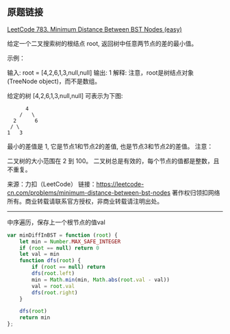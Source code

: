 ## 原题链接

[LeetCode 783. Minimum Distance Between BST Nodes (easy)](https://leetcode-cn.com/problems/minimum-distance-between-bst-nodes/)

给定一个二叉搜索树的根结点 root, 返回树中任意两节点的差的最小值。

示例：

输入: root = [4,2,6,1,3,null,null]
输出: 1
解释:
注意，root是树结点对象(TreeNode object)，而不是数组。

给定的树 [4,2,6,1,3,null,null] 可表示为下图:

          4
        /   \
      2      6
     / \    
    1   3  

最小的差值是 1, 它是节点1和节点2的差值, 也是节点3和节点2的差值。
注意：

二叉树的大小范围在 2 到 100。
二叉树总是有效的，每个节点的值都是整数，且不重复。

来源：力扣（LeetCode）
链接：https://leetcode-cn.com/problems/minimum-distance-between-bst-nodes
著作权归领扣网络所有。商业转载请联系官方授权，非商业转载请注明出处。

---

中序遍历，保存上一个根节点的值val

```javascript
var minDiffInBST = function (root) {
    let min = Number.MAX_SAFE_INTEGER
    if (root == null) return 0
    let val = min
    function dfs(root) {
        if (root == null) return
        dfs(root.left)
        min = Math.min(min, Math.abs(root.val - val))
        val = root.val
        dfs(root.right)
    }

    dfs(root)
    return min
};
```